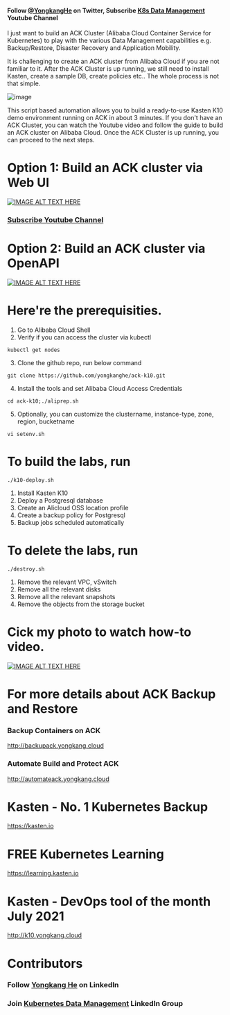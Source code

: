 
#### Follow [@YongkangHe](https://twitter.com/yongkanghe) on Twitter, Subscribe [K8s Data Management](https://www.youtube.com/channel/UCm-sw1b23K-scoVSCDo30YQ?sub_confirmation=1) Youtube Channel

I just want to build an ACK Cluster (Alibaba Cloud Container Service for Kubernetes) to play with the various Data Management capabilities e.g. Backup/Restore, Disaster Recovery and Application Mobility. 

It is challenging to create an ACK cluster from Alibaba Cloud if you are not familiar to it. After the ACK Cluster is up running, we still need to install Kasten, create a sample DB, create policies etc.. The whole process is not that simple.

![image](https://pbs.twimg.com/media/FHLSGL8VEAAUrZQ?format=png&name=900x900)

This script based automation allows you to build a ready-to-use Kasten K10 demo environment running on ACK in about 3 minutes. If you don't have an ACK Cluster, you can watch the Youtube video and follow the guide to build an ACK cluster on Alibaba Cloud. Once the ACK Cluster is up running, you can proceed to the next steps. 

# Option 1: Build an ACK cluster via Web UI
[![IMAGE ALT TEXT HERE](https://img.youtube.com/vi/JLdc4D9kAss/0.jpg)](https://www.youtube.com/watch?v=JLdc4D9kAss)

### [Subscribe Youtube Channel](https://www.youtube.com/channel/UCm-sw1b23K-scoVSCDo30YQ?sub_confirmation=1)

# Option 2: Build an ACK cluster via OpenAPI
[![IMAGE ALT TEXT HERE](https://img.youtube.com/vi/eXjTSDmgcUE/0.jpg)](https://www.youtube.com/watch?v=eXjTSDmgcUE)

# Here're the prerequisities. 

1. Go to Alibaba Cloud Shell
2. Verify if you can access the cluster via kubectl
````
kubectl get nodes
````
3. Clone the github repo, run below command
````
git clone https://github.com/yongkanghe/ack-k10.git
````
4. Install the tools and set Alibaba Cloud Access Credentials
````
cd ack-k10;./aliprep.sh
````
5. Optionally, you can customize the clustername, instance-type, zone, region, bucketname
````
vi setenv.sh
````
# To build the labs, run 
````
./k10-deploy.sh
````
1. Install Kasten K10
2. Deploy a Postgresql database
3. Create an Alicloud OSS location profile
4. Create a backup policy for Postgresql
5. Backup jobs scheduled automatically

# To delete the labs, run 
````
./destroy.sh
````
1. Remove the relevant VPC, vSwitch
2. Remove all the relevant disks
3. Remove all the relevant snapshots
4. Remove the objects from the storage bucket

# Cick my photo to watch how-to video.
[![IMAGE ALT TEXT HERE](https://img.youtube.com/vi/clGcZbdaQPE/0.jpg)](https://www.youtube.com/watch?v=clGcZbdaQPE)

# For more details about ACK Backup and Restore
### Backup Containers on ACK  
http://backupack.yongkang.cloud

### Automate Build and Protect ACK
http://automateack.yongkang.cloud 

# Kasten - No. 1 Kubernetes Backup
https://kasten.io 

# FREE Kubernetes Learning
https://learning.kasten.io 

# Kasten - DevOps tool of the month July 2021
http://k10.yongkang.cloud

# Contributors

### Follow [Yongkang He](http://yongkang.cloud) on LinkedIn 

### Join [Kubernetes Data Management](https://www.linkedin.com/groups/13983251) LinkedIn Group
